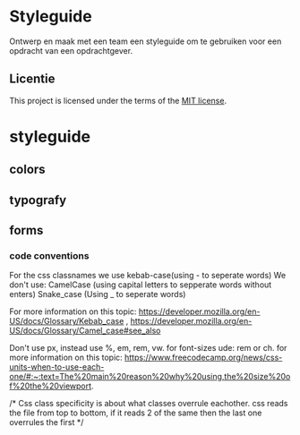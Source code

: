 # Styleguide

Ontwerp en maak met een team een styleguide om te gebruiken voor een opdracht van een opdrachtgever.

## Licentie

This project is licensed under the terms of the [MIT license](./LICENSE).

# styleguide

## colors

## typografy

## forms

### code conventions


For the css classnames we use kebab-case(using - to seperate words)
We don't use: 
CamelCase (using capital letters to sepperate words without enters) 
Snake_case (Using _ to seperate words) 

For more information on this topic: https://developer.mozilla.org/en-US/docs/Glossary/Kebab_case , https://developer.mozilla.org/en-US/docs/Glossary/Camel_case#see_also

Don't use px, instead use %, em, rem, vw. 
for font-sizes ude: rem or ch.
for more information on this topic: https://www.freecodecamp.org/news/css-units-when-to-use-each-one/#:~:text=The%20main%20reason%20why%20using,the%20size%20of%20the%20viewport.




/*
Css class specificity is about what classes overrule eachother. 
css reads the file from top to bottom, if it reads 2 of the same then the last one overrules the first
*/
